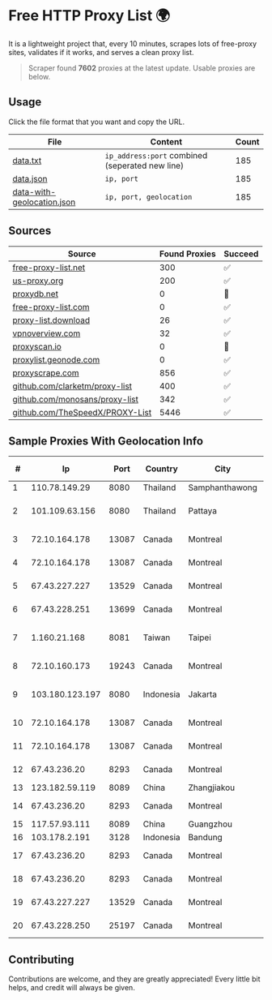 
# Free HTTP Proxy List 🌍

It is a lightweight project that, every 10 minutes, scrapes lots of free-proxy sites, validates if it works, and serves a clean proxy list.


> Scraper found **7602** proxies at the latest update. Usable proxies are below.

## Usage

Click the file format that you want and copy the URL.


|File|Content|Count|
|----|-------|-----|
|[data.txt](https://raw.githubusercontent.com/themiralay/Proxy-List-World/master/data.txt)|`ip_address:port` combined (seperated new line)|185|
|[data.json](https://raw.githubusercontent.com/themiralay/Proxy-List-World/master/data.json)|`ip, port`|185|
|[data-with-geolocation.json](https://raw.githubusercontent.com/themiralay/Proxy-List-World/master/data-with-geolocation.json)|`ip, port, geolocation`|185|

## Sources

|Source|Found Proxies|Succeed|
|------|-------------|-------|
|[free-proxy-list.net](https://free-proxy-list.net)|300|✅|
|[us-proxy.org](https://www.us-proxy.org)|200|✅|
|[proxydb.net](http://proxydb.net)|0|🚫|
|[free-proxy-list.com](https://free-proxy-list.com/?page=&port=&type%5B%5D=http&type%5B%5D=https&up_time=0&search=Search)|0|✅|
|[proxy-list.download](https://www.proxy-list.download/HTTP)|26|✅|
|[vpnoverview.com](https://vpnoverview.com/privacy/anonymous-browsing/free-proxy-servers)|32|✅|
|[proxyscan.io](https://www.proxyscan.io)|0|🚫|
|[proxylist.geonode.com](https://proxylist.geonode.com/api/proxy-list?limit=300&page=1&sort_by=lastChecked&sort_type=desc&protocols=http,https)|0|✅|
|[proxyscrape.com](https://api.proxyscrape.com/v2/?request=displayproxies&protocol=http&timeout=10000&country=all&ssl=all&anonymity=all)|856|✅|
|[github.com/clarketm/proxy-list](https://raw.githubusercontent.com/clarketm/proxy-list/master/proxy-list-raw.txt)|400|✅|
|[github.com/monosans/proxy-list](https://raw.githubusercontent.com/monosans/proxy-list/main/proxies/http.txt)|342|✅|
|[github.com/TheSpeedX/PROXY-List](https://raw.githubusercontent.com/TheSpeedX/PROXY-List/master/http.txt)|5446|✅|


## Sample Proxies With Geolocation Info

|#|Ip|Port|Country|City|Internet Service Provider|
|-|--|----|-------|----|-------------------------|
|1|110.78.149.29|8080|Thailand|Samphanthawong|CAT-BB|
|2|101.109.63.156|8080|Thailand|Pattaya|TOT Public Company Limited|
|3|72.10.164.178|13087|Canada|Montreal|GloboTech Communications|
|4|72.10.164.178|13087|Canada|Montreal|GloboTech Communications|
|5|67.43.227.227|13529|Canada|Montreal|GloboTech Communications|
|6|67.43.228.251|13699|Canada|Montreal|GloboTech Communications|
|7|1.160.21.168|8081|Taiwan|Taipei|Chunghwa Telecom Co., Ltd.|
|8|72.10.160.173|19243|Canada|Montreal|GloboTech Communications|
|9|103.180.123.197|8080|Indonesia|Jakarta|PT Indo Telemedia Solusi|
|10|72.10.164.178|13087|Canada|Montreal|GloboTech Communications|
|11|72.10.164.178|13087|Canada|Montreal|GloboTech Communications|
|12|67.43.236.20|8293|Canada|Montreal|GloboTech Communications|
|13|123.182.59.119|8089|China|Zhangjiakou|China Telecom|
|14|67.43.236.20|8293|Canada|Montreal|GloboTech Communications|
|15|117.57.93.111|8089|China|Guangzhou|Chinanet|
|16|103.178.2.191|3128|Indonesia|Bandung|RSTNET|
|17|67.43.236.20|8293|Canada|Montreal|GloboTech Communications|
|18|67.43.236.20|8293|Canada|Montreal|GloboTech Communications|
|19|67.43.227.227|13529|Canada|Montreal|GloboTech Communications|
|20|67.43.228.250|25197|Canada|Montreal|GloboTech Communications|



## Contributing

Contributions are welcome, and they are greatly appreciated! Every
little bit helps, and credit will always be given.

